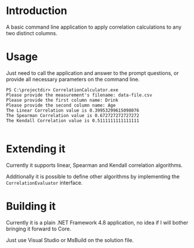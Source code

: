 # Introduction
A basic command line application to apply correlation calculations to any two distinct columns.

# Usage

Just need to call the application and answer to the prompt questions, or provide all necessary parameters on the command line.

```
PS C:\projectdir> CorrelationCalculator.exe
Please provide the measurement's filename: data-file.csv
Please provide the first column name: Drink
Please provide the second column name: Age
The Linear Correlation value is 0.39953299615098076
The Spearman Correlation value is 0.672727272727272
The Kendall Correlation value is 0.5111111111111111
 
```


# Extending it

Currently it supports linear, Spearman and Kendall correlation algorithms.

Additionally it is possible to define other algorithms by implementing the `CorrelationEvaluator` interface.


# Building it

Currently it is a plain .NET Framework 4.8 application, no idea if I will bother bringing it forward to Core.

Just use Visual Studio or MsBuild on the solution file.